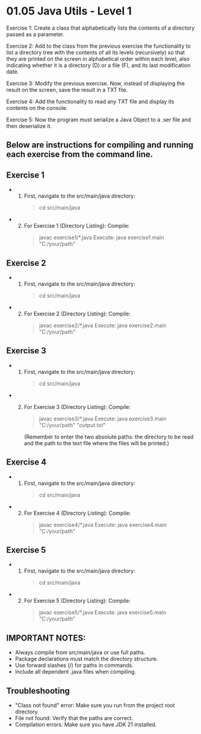 01.05 Java Utils - Level 1
==========================

Exercise 1:
Create a class that alphabetically lists the contents of a directory passed as a parameter.

Exercise 2:
Add to the class from the previous exercise the functionality to list a directory tree with
the contents of all its levels (recursively) so that they are printed on the screen in alphabetical
order within each level, also indicating whether it is a directory (D) or a file (F), and its last modification date.

Exercise 3:
Modify the previous exercise. Now, instead of displaying the result on the screen, save the result in a TXT file.

Exercise 4:
Add the functionality to read any TXT file and display its contents on the console.

Exercise 5:
Now the program must serialize a Java Object to a .ser file and then deserialize it.

## Below are instructions for compiling and running each exercise from the command line.

## Exercise 1

- 1. First, navigate to the src/main/java directory:
     > cd src/main/java

- 2. For Exercise 1 (Directory Listing):
     Compile:
     > javac exercise1/*.java
     Execute:
     > java exercise1.main "C:/your/path"

## Exercise 2

- 1. First, navigate to the src/main/java directory:
     > cd src/main/java

- 2. For Exercise 2 (Directory Listing):
     Compile:
     > javac exercise2/*.java
     Execute:
     > java exercise2.main "C:/your/path"

## Exercise 3


- 1. First, navigate to the src/main/java directory:
     > cd src/main/java

- 2. For Exercise 3 (Directory Listing):
     Compile:
     > javac exercise3/*.java
     Execute:
     > java exercise3.main "C:/your/path" "output.txt"
     
     (Remember to enter the two absolute paths: the directory
     to be read and the path to the text file where the files will be printed.)

## Exercise 4

- 1. First, navigate to the src/main/java directory:
     > cd src/main/java

- 2. For Exercise 4 (Directory Listing):
     Compile:
     > javac exercise4/*.java
     Execute:
     > java exercise4.main "C:/your/path"

## Exercise 5

- 1. First, navigate to the src/main/java directory:
     > cd src/main/java

- 2. For Exercise 5 (Directory Listing):
     Compile:
     > javac exercise5/*.java
     Execute:
     > java exercise5.main "C:/your/path"

## IMPORTANT NOTES:
- Always compile from src/main/java or use full paths.
- Package declarations must match the directory structure.
- Use forward slashes (/) for paths in commands.
- Include all dependent .java files when compiling.

## Troubleshooting
- "Class not found" error: Make sure you run from the project root directory.
- File not found: Verify that the paths are correct.
- Compilation errors: Make sure you have JDK 21 installed.
     
  
      
  

